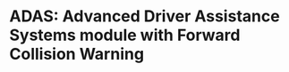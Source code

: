 ADAS: Advanced Driver Assistance Systems module with Forward Collision Warning
==============================================================================